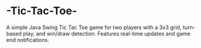 # -Tic-Tac-Toe-
A simple Java Swing Tic Tac Toe game for two players with a 3x3 grid, turn-based play, and win/draw detection. Features real-time updates and game end notifications.
